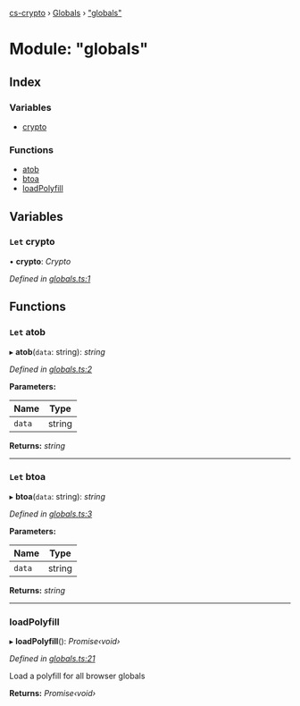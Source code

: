 [cs-crypto](../README.md) › [Globals](../globals.md) › ["globals"](_globals_.md)

# Module: "globals"

## Index

### Variables

* [crypto](_globals_.md#let-crypto)

### Functions

* [atob](_globals_.md#let-atob)
* [btoa](_globals_.md#let-btoa)
* [loadPolyfill](_globals_.md#loadpolyfill)

## Variables

### `Let` crypto

• **crypto**: *Crypto*

*Defined in [globals.ts:1](https://github.com/very-amused/CS-crypto/blob/9497aa3/src/globals.ts#L1)*

## Functions

### `Let` atob

▸ **atob**(`data`: string): *string*

*Defined in [globals.ts:2](https://github.com/very-amused/CS-crypto/blob/9497aa3/src/globals.ts#L2)*

**Parameters:**

Name | Type |
------ | ------ |
`data` | string |

**Returns:** *string*

___

### `Let` btoa

▸ **btoa**(`data`: string): *string*

*Defined in [globals.ts:3](https://github.com/very-amused/CS-crypto/blob/9497aa3/src/globals.ts#L3)*

**Parameters:**

Name | Type |
------ | ------ |
`data` | string |

**Returns:** *string*

___

###  loadPolyfill

▸ **loadPolyfill**(): *Promise‹void›*

*Defined in [globals.ts:21](https://github.com/very-amused/CS-crypto/blob/9497aa3/src/globals.ts#L21)*

Load a polyfill for all browser globals

**Returns:** *Promise‹void›*

